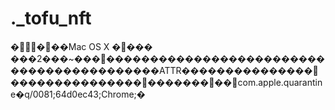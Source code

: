 # .\_tofu\_nft

����Mac OS X ���� ���2���\~���������������������������������������������ATTR���������������������������������������com.apple.quarantine�q/0081;64d0ec43;Chrome;�
